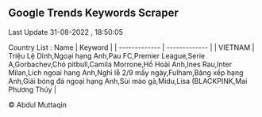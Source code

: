 

## Google Trends Keywords Scraper 
 
Last Update 31-08-2022 , 18:50:05

Country List :
 Name  | Keyword |
| ------------- | ------------- |
| VIETNAM | Triệu Lệ Dĩnh,Ngoại hạng Anh,Pau FC,Premier League,Serie A,Gorbachev,Chó pitbull,Camila Morrone,Hồ Hoài Anh,Ines Rau,Inter Milan,Lich ngoai hang Anh,Nghỉ lễ 2/9 mấy ngày,Fulham,Bảng xếp hạng Anh,Giải bóng đá ngoại hạng Anh,Sùi mào gà,Midu,Lisa (BLACKPINK,Mai Phương Thúy |



© Abdul Muttaqin 
